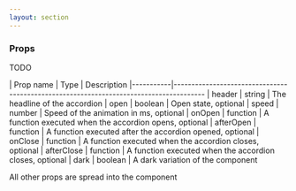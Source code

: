 ```yaml
---
layout: section
---
```


### Props

TODO

| Prop name | Type    | Description
|-----------|---------------------------------------------------------------------------------------
| header      | string   | The headline of the accordion
| open        | boolean  | Open state, optional
| speed       | number   | Speed of the animation in ms, optional
| onOpen      | function | A function executed when the accordion opens, optional
| afterOpen   | function | A function executed after the accordion opened, optional
| onClose     | function | A function executed when the accordion closes, optional
| afterClose  | function | A function executed when the accordion closes, optional
| dark        | boolean  | A dark variation of the component

All other props are spread into the component
